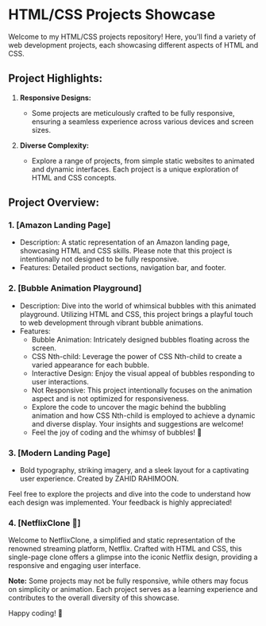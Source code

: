 # HTML/CSS Projects Showcase

Welcome to my HTML/CSS projects repository! Here, you'll find a variety of web development projects, each showcasing different aspects of HTML and CSS.

## Project Highlights:

1. **Responsive Designs:**
   - Some projects are meticulously crafted to be fully responsive, ensuring a seamless experience across various devices and screen sizes.

2. **Diverse Complexity:**
   - Explore a range of projects, from simple static websites to animated and dynamic interfaces. Each project is a unique exploration of HTML and CSS concepts.

## Project Overview:

### 1. [Amazon Landing Page]
   - Description: A static representation of an Amazon landing page, showcasing HTML and CSS skills. Please note that this project is intentionally not designed to be fully responsive.
   - Features: Detailed product sections, navigation bar, and footer.
### 2. [Bubble Animation Playground]
   - Description: Dive into the world of whimsical bubbles with this animated playground. Utilizing HTML and CSS, this project brings a playful touch to web development through vibrant bubble animations.
   - Features:
      - Bubble Animation: Intricately designed bubbles floating across the screen.
      - CSS Nth-child: Leverage the power of CSS Nth-child to create a varied appearance for each bubble.
      - Interactive Design: Enjoy the visual appeal of bubbles responding to user interactions.
      - Not Responsive: This project intentionally focuses on the animation aspect and is not optimized for responsiveness.
      - Explore the code to uncover the magic behind the bubbling animation and how CSS Nth-child is employed to achieve a dynamic and diverse display. Your insights and suggestions are welcome!
      - Feel the joy of coding and the whimsy of bubbles! 🎈
     
        
### 3. [Modern Landing Page]

- Bold typography, striking imagery, and a sleek layout for a captivating user experience. Created by ZAHID RAHIMOON.
       
Feel free to explore the projects and dive into the code to understand how each design was implemented. Your feedback is highly appreciated!

### 4. [NetflixClone 🍿]

Welcome to NetflixClone, a simplified and static representation of the renowned streaming platform, Netflix. Crafted with HTML and CSS, this single-page clone offers a glimpse into the iconic Netflix design, providing a responsive and engaging user interface.

**Note:** Some projects may not be fully responsive, while others may focus on simplicity or animation. Each project serves as a learning experience and contributes to the overall diversity of this showcase.

Happy coding! 🚀
